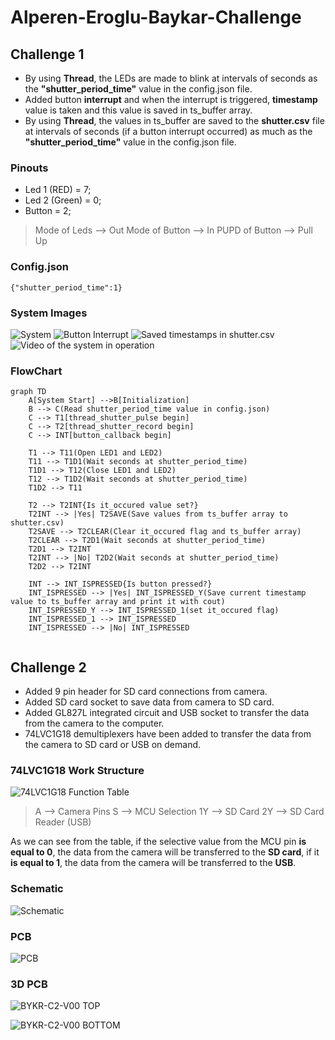 
# Alperen-Eroglu-Baykar-Challenge
## Challenge 1
- By using **Thread**, the LEDs are made to blink at intervals of seconds as the **"shutter_period_time"** value in the config.json file.
- Added button **interrupt** and when the interrupt is triggered, **timestamp** value is taken and this value is saved in ts_buffer array.
- By using **Thread**, the values in ts_buffer are saved to the **shutter.csv** file at intervals of seconds (if a button interrupt occurred) as much as the **"shutter_period_time"** value in the config.json file.

### Pinouts

- Led 1 (RED) = 7;
- Led 2 (Green) = 0;
- Button = 2;

> Mode of Leds --> Out
> Mode of Button --> In
> PUPD of Button --> Pull Up

### Config.json

    {"shutter_period_time":1}

### System Images

![System](https://i.ibb.co/GPPqQVg/1654244250046.jpg)
![Button Interrupt](https://i.ibb.co/jkR0xM9/1654244250016.jpg)
![Saved timestamps in shutter.csv](https://i.ibb.co/PG6VCc1/1654244249968.jpg)
![Video of the system in operation](https://im3.ezgif.com/tmp/ezgif-3-93caae81eb.gif)

### FlowChart
```mermaid
graph TD
    A[System Start] -->B[Initialization]
    B --> C(Read shutter_period_time value in config.json)
    C --> T1[thread_shutter_pulse begin]
    C --> T2[thread_shutter_record begin]
    C --> INT[button_callback begin]

    T1 --> T11(Open LED1 and LED2)
    T11 --> T1D1(Wait seconds at shutter_period_time)
    T1D1 --> T12(Close LED1 and LED2)
    T12 --> T1D2(Wait seconds at shutter_period_time)
    T1D2 --> T11

    T2 --> T2INT{Is it_occured value set?}
    T2INT --> |Yes| T2SAVE(Save values from ts_buffer array to shutter.csv)
    T2SAVE --> T2CLEAR(Clear it_occured flag and ts_buffer array)
    T2CLEAR --> T2D1(Wait seconds at shutter_period_time)
    T2D1 --> T2INT
    T2INT --> |No| T2D2(Wait seconds at shutter_period_time)
    T2D2 --> T2INT

    INT --> INT_ISPRESSED{Is button pressed?}
    INT_ISPRESSED --> |Yes| INT_ISPRESSED_Y(Save current timestamp value to ts_buffer array and print it with cout)
    INT_ISPRESSED_Y --> INT_ISPRESSED_1(set it_occured flag)
    INT_ISPRESSED_1 --> INT_ISPRESSED
    INT_ISPRESSED --> |No| INT_ISPRESSED
    
```

## Challenge 2

- Added 9 pin header for SD card connections from camera.
- Added SD card socket to save data from camera to SD card.
- Added GL827L integrated circuit and USB socket to transfer the data from the camera to the computer.
- 74LVC1G18 demultiplexers have been added to transfer the data from the camera to SD card or USB on demand.

### 74LVC1G18 Work Structure

![74LVC1G18 Function Table](https://i.ibb.co/sRHkNQJ/74-LVC1-G18-FT.png)

> A --> Camera Pins
> S --> MCU Selection
> 1Y --> SD Card
> 2Y --> SD Card Reader (USB)

As we can see from the table, if the selective value from the MCU pin **is equal to 0**, the data from the camera will be transferred to the **SD card**, if it **is equal to 1**, the data from the camera will be transferred to the **USB**.

### Schematic

![Schematic](https://i.ibb.co/S5JK3Ft/BYKR-C2-V00-SCHEMATIC.jpg)

### PCB

![PCB](https://i.ibb.co/1Mdy0rn/BYKR-C2-V00-PCB-page-0001.jpg)

### 3D PCB

![BYKR-C2-V00 TOP](https://i.ibb.co/LdnB4Q1/1.png)

![BYKR-C2-V00 BOTTOM](https://i.ibb.co/cr9c7gD/2.png)
